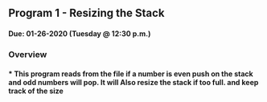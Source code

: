 ## Program 1 - Resizing the Stack

#### Due: 01-26-2020 (Tuesday @ 12:30 p.m.)

### Overview

#### * This program reads from the file if a number is even push on the stack and odd numbers will pop. It will Also resize the stack if too full. and keep track of the size  
